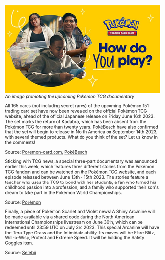 

[![An image promoting the upcoming Pokémon TCG documentary](/web/images/an-image-promoting-the-upcoming-pokemon-tcg-documentary.png)](/web/images/an-image-promoting-the-upcoming-pokemon-tcg-documentary.png)*An image promoting the upcoming Pokémon TCG documentary*



All 165 cards (not including secret rares) of the upcoming Pokémon 151 trading card set have now been revealed on the official Pokémon TCG website, ahead of the official Japanese release on Friday June 16th 2023. The set marks the return of Kadabra, which has been absent from the Pokémon TCG for more than twenty years. PokéBeach have also confirmed that the set will begin to release in North America on September 14th 2023, with several themed products. What do you think of the set? Let us know in the comments!

Source: [Pokemon-card.com](https://www.pokemon-card.com/card-search/index.php?keyword=&se_ta=&regulation_sidebar_form=all&pg=882&illust=&sm_and_keyword=true), [PokéBeach](https://www.pokebeach.com/2023/06/full-lineup-of-english-pokemon-card-151-products-and-pricing)

Sticking with TCG news, a special three-part documentary was announced earlier this week, which features three different stories from the Pokémon TCG fandom and can be watched on the [Pokémon TCG website](https://tcg.pokemon.com/en-us/how-do-you-play/), and each episode released between June 13th - 15th 2023. The stories feature a teacher who uses the TCG to bond with her students, a fan who turned his childhood passion into a profession, and a family who supported their son's dream to take part in the Pokémon World Championships.

Source: [Pokémon](https://www.pokemon.com/uk/pokemon-news/meet-the-pokemon-tcg-community-in-the-how-do-you-play-series)

Finally, a piece of Pokémon Scarlet and Violet news! A Shiny Arcanine will be made available via a shared code during the North American International Championships livestream on June 30th, which can be redeemed until 23:59 UTC on July 3rd 2023. This special Arcanine will have the Tera Type Grass and the Intimidate ability. Its moves will be Flare Blitz, Will-o-Wisp, Protect and Extreme Speed. It will be holding the Safety Goggles item.

Source: [Serebii](https://twitter.com/SerebiiNet/status/1668281231920832512)